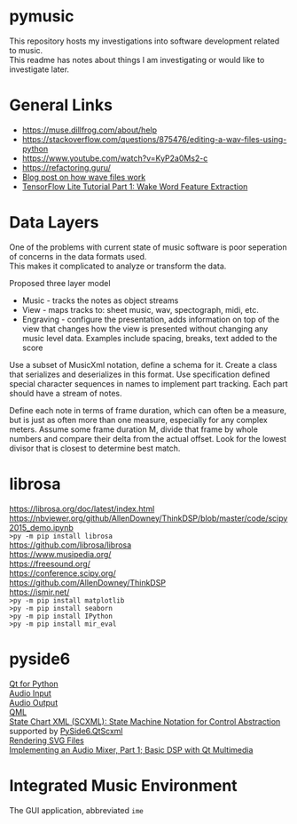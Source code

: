 # pymusic
This repository hosts my investigations into software development related to music.<br>
This readme has notes about things I am investigating or would like to investigate later.


# General Links
* https://muse.dillfrog.com/about/help
* https://stackoverflow.com/questions/875476/editing-a-wav-files-using-python
* https://www.youtube.com/watch?v=KyP2a0Ms2-c
* https://refactoring.guru/
* [Blog post on how wave files work](https://wavefilegem.com/how_wave_files_work.html)
* [TensorFlow Lite Tutorial Part 1: Wake Word Feature Extraction](https://www.digikey.com/en/maker/projects/tensorflow-lite-tutorial-part-1-wake-word-feature-extraction/54e1ce8520154081a58feb301ef9d87a%E2%80%8B)


# Data Layers
One of the problems with current state of music software is poor seperation of concerns in the data formats used.<br>
This makes it complicated to analyze or transform the data.<br>

Proposed three layer model
* Music - tracks the notes as object streams
* View - maps tracks to: sheet music, wav, spectograph, midi, etc.
* Engraving - configure the presentation, adds information on top of the view that changes how the view is presented without changing any music level data. Examples include spacing, breaks, text added to the score

Use a subset of MusicXml notation, define a schema for it.
Create a class that serializes and deserializes in this format.
Use specification defined special character sequences in names to implement part tracking.
Each part should have a stream of notes.

Define each note in terms of frame duration, which can often be a measure, but is just as often more than one measure, especially for any complex meters.
Assume some frame duration M, divide that frame by whole numbers and compare their delta from the actual offset.
Look for the lowest divisor that is closest to determine best match.


# librosa
https://librosa.org/doc/latest/index.html<br>
https://nbviewer.org/github/AllenDowney/ThinkDSP/blob/master/code/scipy2015_demo.ipynb<br>
`>py -m pip install librosa`<br>
https://github.com/librosa/librosa<br>
https://www.musipedia.org/<br>
https://freesound.org/<br>
https://conference.scipy.org/<br>
https://github.com/AllenDowney/ThinkDSP<br>
https://ismir.net/<br>
`>py -m pip install matplotlib`<br>
`>py -m pip install seaborn`<br>
`>py -m pip install IPython`<br>
`>py -m pip install mir_eval`<br>


# pyside6
[Qt for Python](https://doc.qt.io/qtforpython-6/index.html)<br>
[Audio Input](https://doc.qt.io/qt-6/qml-qtmultimedia-audioinput.html)<br>
[Audio Output](https://doc.qt.io/qt-6/qml-qtmultimedia-audiooutput.html)<br>
[QML](https://doc.qt.io/qtforpython-6/PySide6/QtQml/index.html#module-PySide6.QtQml)<br>
[State Chart XML (SCXML): State Machine Notation for Control Abstraction](https://www.w3.org/TR/scxml/) supported by [PySide6.QtScxml](https://doc.qt.io/qtforpython-6/PySide6/QtScxml/index.html#module-PySide6.QtScxml)<br>
[Rendering SVG Files](https://doc.qt.io/qtforpython-6/overviews/svgrendering.html#rendering-svg-files)<br>
[Implementing an Audio Mixer, Part 1; Basic DSP with Qt Multimedia](https://www.kdab.com/implementing-an-audio-mixer-part-1/)


# Integrated Music Environment
The GUI application, abbreviated `ime`
